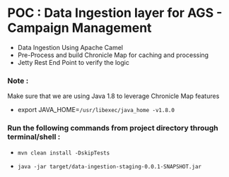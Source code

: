 # POC : Data Ingestion layer for AGS - Campaign Management 

- Data Ingestion Using Apache Camel
- Pre-Process and build Chronicle Map for caching and processing
- Jetty Rest End Point to verify the logic



### Note : 
  Make sure that we are using Java 1.8 to leverage Chronicle Map features

* export JAVA_HOME=`/usr/libexec/java_home -v1.8.0`

### Run the following commands from project directory through terminal/shell : 
* ```mvn clean install -DskipTests```

* ```java -jar target/data-ingestion-staging-0.0.1-SNAPSHOT.jar```
